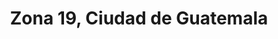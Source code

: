 ---
title: Zona 19, Ciudad de Guatemala
url: /zona-19-ciudad-de-guatemala/
latitude: 14.649
longitude: -90.596
---